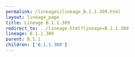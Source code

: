 ```yaml
---
permalink: /lineages/lineage_B.1.1.309.html
layout: lineage_page
title: Lineage B.1.1.309
redirect_to: ../lineage.html?lineage=B.1.1.309
lineage: B.1.1.309
parent: B.1.1
children: ['B.1.1.309']
---
```

